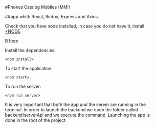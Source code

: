#Phones Catalog Mobiles (MM!)

##app whith React, Redux, Express and Axios.



Check that you have node installed, in case you do not have it, install [<NODE](https://nodejs.org/en/).



B<Clone my respository> [here](https://github.com/MartaAS/phone-catalog-app)


Install the dependencies:

```<npm install>```


To start the application:

```<npm start>.```


To run the server:

```<npm run server>```



It is very  important that both the app and the server are running in the terminal.
In order to launch the backend we open the folder called backend/serverApi and we execute the command. Launching the app is done in the root  of the project.
